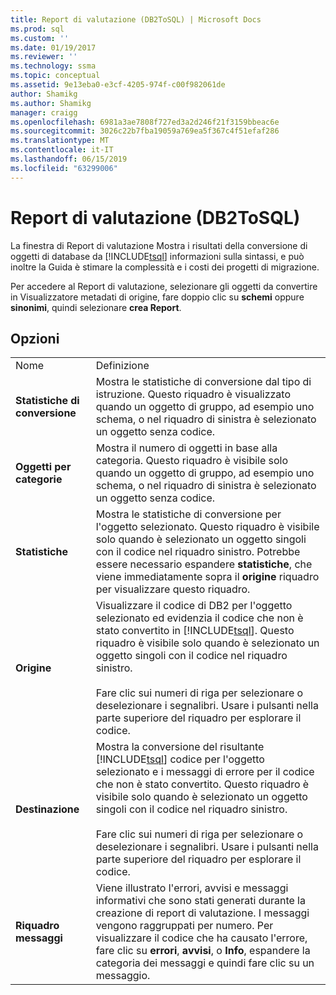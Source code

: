 ```yaml
---
title: Report di valutazione (DB2ToSQL) | Microsoft Docs
ms.prod: sql
ms.custom: ''
ms.date: 01/19/2017
ms.reviewer: ''
ms.technology: ssma
ms.topic: conceptual
ms.assetid: 9e13eba0-e3cf-4205-974f-c00f982061de
author: Shamikg
ms.author: Shamikg
manager: craigg
ms.openlocfilehash: 6981a3ae7808f727ed3a2d246f21f3159bbeac6e
ms.sourcegitcommit: 3026c22b7fba19059a769ea5f367c4f51efaf286
ms.translationtype: MT
ms.contentlocale: it-IT
ms.lasthandoff: 06/15/2019
ms.locfileid: "63299006"
---
```

# <a name="assessment-report-db2tosql"></a>Report di valutazione (DB2ToSQL)
La finestra di Report di valutazione Mostra i risultati della conversione di oggetti di database da [!INCLUDE[tsql](../../includes/tsql-md.md)] informazioni sulla sintassi, e può inoltre la Guida è stimare la complessità e i costi dei progetti di migrazione.  
  
Per accedere al Report di valutazione, selezionare gli oggetti da convertire in Visualizzatore metadati di origine, fare doppio clic su **schemi** oppure **sinonimi**, quindi selezionare **crea Report**.  
  
## <a name="options"></a>Opzioni  
  
|||  
|-|-|  
|Nome|Definizione|  
|**Statistiche di conversione**|Mostra le statistiche di conversione dal tipo di istruzione. Questo riquadro è visualizzato quando un oggetto di gruppo, ad esempio uno schema, o nel riquadro di sinistra è selezionato un oggetto senza codice.|  
|**Oggetti per categorie**|Mostra il numero di oggetti in base alla categoria. Questo riquadro è visibile solo quando un oggetto di gruppo, ad esempio uno schema, o nel riquadro di sinistra è selezionato un oggetto senza codice.|  
|**Statistiche**|Mostra le statistiche di conversione per l'oggetto selezionato. Questo riquadro è visibile solo quando è selezionato un oggetto singoli con il codice nel riquadro sinistro. Potrebbe essere necessario espandere **statistiche**, che viene immediatamente sopra il **origine** riquadro per visualizzare questo riquadro.|  
|**Origine**|Visualizzare il codice di DB2 per l'oggetto selezionato ed evidenzia il codice che non è stato convertito in [!INCLUDE[tsql](../../includes/tsql-md.md)]. Questo riquadro è visibile solo quando è selezionato un oggetto singoli con il codice nel riquadro sinistro.<br /><br />Fare clic sui numeri di riga per selezionare o deselezionare i segnalibri. Usare i pulsanti nella parte superiore del riquadro per esplorare il codice.|  
|**Destinazione**|Mostra la conversione del risultante [!INCLUDE[tsql](../../includes/tsql-md.md)] codice per l'oggetto selezionato e i messaggi di errore per il codice che non è stato convertito. Questo riquadro è visibile solo quando è selezionato un oggetto singoli con il codice nel riquadro sinistro.<br /><br />Fare clic sui numeri di riga per selezionare o deselezionare i segnalibri. Usare i pulsanti nella parte superiore del riquadro per esplorare il codice.|  
|**Riquadro messaggi**|Viene illustrato l'errori, avvisi e messaggi informativi che sono stati generati durante la creazione di report di valutazione. I messaggi vengono raggruppati per numero. Per visualizzare il codice che ha causato l'errore, fare clic su **errori**, **avvisi**, o **Info**, espandere la categoria dei messaggi e quindi fare clic su un messaggio.|  
  
